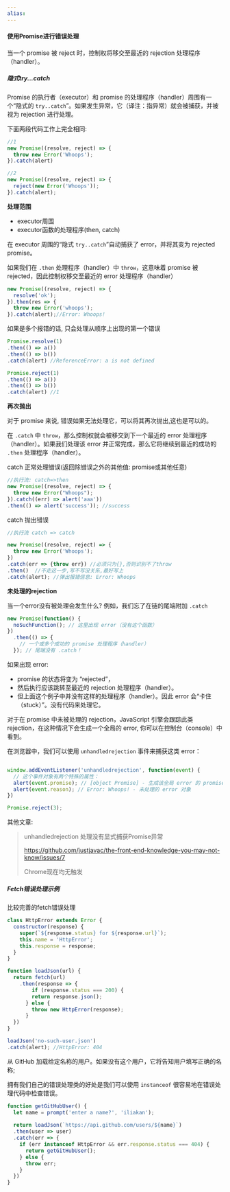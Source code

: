 ```yaml
---
alias:
---
```



#### 使用Promise进行错误处理

当一个 promise 被 reject 时，控制权将移交至最近的 rejection 处理程序（handler）。

##### 隐式try...catch

Promise 的执行者（executor）和 promise 的处理程序（handler）周围有一个“隐式的 `try..catch`”。如果发生异常，它（译注：指异常）就会被捕获，并被视为 rejection 进行处理。

下面两段代码工作上完全相同:

```javascript
//1
new Promise((resolve, reject) => {
  throw new Error('Whoops');
}).catch(alert)
```

```javascript
//2
new Promise((resolve, reject) => {
  reject(new Error('Whoops'));
}).catch(alert);
```

**处理范围**

* executor周围
* executor函数的处理程序(then, catch)

在 executor 周围的“隐式 `try..catch`”自动捕获了 error，并将其变为 rejected promise。

如果我们在 `.then` 处理程序（handler）中 `throw`，这意味着 promise 被 rejected，因此控制权移交至最近的 error 处理程序（handler）

```javascript
new Promise((resolve, reject) => {
  resolve('ok');
}).then(res => {
  throw new Error('whoops');
}).catch(alert);//Error: Whoops!
```



如果是多个报错的话, 只会处理从顺序上出现的第一个错误

```javascript
Promise.resolve(1)
.then(() => a())
.then(() => b())
.catch(alert) //ReferenceError: a is not defined

Promise.reject(1)
.then(() => a())
.then(() => b())
.catch(alert) //1
```

**再次抛出**

对于 promise 来说, 错误如果无法处理它，可以将其再次抛出,这也是可以的。

在 `.catch` 中 `throw`，那么控制权就会被移交到下一个最近的 error 处理程序（handler）。如果我们处理该 error 并正常完成，那么它将继续到最近的成功的 `.then` 处理程序（handler）。

catch 正常处理错误(返回除错误之外的其他值: promise或其他任意)

```javascript
//执行流: catch=>then
new Promise((resolve, reject) => {
  throw new Error("Whoops");
}).catch((err) => alert('aaa'))
.then(() => alert('success')); //success
```

catch 抛出错误

```javascript
//执行流 catch => catch

new Promise((resolve, reject) => {
  throw new Error('Whoops');
})
.catch(err => {throw err}) //必须只为{},否则识别不了throw
.then()  //不走这一步,写不写没关系,最好写上
.catch(alert); //弹出报错信息: Error: Whoops
```



**未处理的rejection**

当一个error没有被处理会发生什么? 例如，我们忘了在链的尾端附加 `.catch`

```javascript
new Promise(function() {
  noSuchFunction(); // 这里出现 error（没有这个函数）
})
  .then(() => {
    // 一个或多个成功的 promise 处理程序（handler）
  }); // 尾端没有 .catch！
```

如果出现 error:

* promise 的状态将变为 “rejected”，
* 然后执行应该跳转至最近的 rejection 处理程序（handler）。
* 但上面这个例子中并没有这样的处理程序（handler）。因此 error 会“卡住（stuck）”。没有代码来处理它。



对于在 promise 中未被处理的 rejection，JavaScript 引擎会跟踪此类 rejection，在这种情况下会生成一个全局的 error, 你可以在控制台（console）中看到。

在浏览器中，我们可以使用 `unhandledrejection` 事件来捕获这类 error：

```javascript

window.addEventListener('unhandledrejection', function(event) {
  // 这个事件对象有两个特殊的属性：
  alert(event.promise); // [object Promise] - 生成该全局 error 的 promise
  alert(event.reason); // Error: Whoops! - 未处理的 error 对象
})

Promise.reject(3);
```

其他文章: 

> unhandledrejection 处理没有显式捕获Promise异常
>
> https://github.com/justjavac/the-front-end-knowledge-you-may-not-know/issues/7
>
> Chrome现在均无触发



##### Fetch错误处理示例

比较完善的fetch错误处理

```javascript
class HttpError extends Error {
  constructor(response) {
    super(`${response.status} for ${response.url}`);
    this.name = 'HttpError';
    this.response = response;
  }
}

function loadJson(url) {
  return fetch(url)
  	.then(response => {
    	if (response.status === 200) {
        return response.json();
      } else {
        throw new HttpError(response);
      }
  })
}

loadJson('no-such-user.json')
.catch(alert); //HttpError: 404
```



从 GitHub 加载给定名称的用户。如果没有这个用户，它将告知用户填写正确的名称;

拥有我们自己的错误处理类的好处是我们可以使用 `instanceof` 很容易地在错误处理代码中检查错误。

```javascript
function getGitHubUser() {
  let name = prompt('enter a name?', 'iliakan');
  
  return loadJson(`https://api.github.com/users/${name}`)
  .then(user => user)
  .catch(err => {
    if (err instanceof HttpError && err.response.status === 404) {
      return getGitHubUser();
    } else {
      throw err;
    }
  })
}
```

